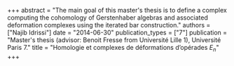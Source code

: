 +++
abstract = "The main goal of this master's thesis is to define a complex computing the cohomology of Gerstenhaber algebras and associated deformation complexes using the iterated bar construction."
authors = ["Najib Idrissi"]
date = "2014-06-30"
publication_types = ["7"]
publication = "Master's thesis (advisor: Benoit Fresse from Université Lille 1), Université Paris 7."
title = "Homologie et complexes de déformations d’opérades $E_n$"
+++
